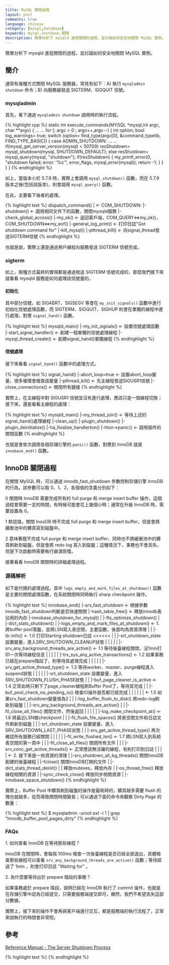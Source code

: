 ```yaml
---
title: MySQL 關閉過程
layout: post
comments: true
language: chinese
category: [mysql,database]
keywords: mysql,shutdown,關閉
description: 簡單分析下 mysqld 進程關閉的過程，並討論如何安全地關閉 MySQL 實例。
---
```


簡單分析下 mysqld 進程關閉的過程，並討論如何安全地關閉 MySQL 實例。

<!-- more -->

## 簡介

通常有幾種方式關閉 MySQL 服務器，常見有如下：A) 執行 ```mysqladmin shutdown``` 命令；B) 向服務器發送 SIGTERM、SIGQUIT 信號。

### mysqladmin

首先，看下通過 ```mysqladmin shutdown``` 調用時的執行流程。

{% highlight cpp %}
static int execute_commands(MYSQL *mysql,int argc, char **argv)
{
  ... ...
  for (; argc > 0 ; argv++,argc--) {
    int option;
    bool log_warnings= true;
    switch (option= find_type(argv[0], &command_typelib, FIND_TYPE_BASIC)) {
    case ADMIN_SHUTDOWN:
      ... ...
      if(mysql_get_server_version(mysql) < 50709)
        resShutdown= mysql_shutdown(mysql, SHUTDOWN_DEFAULT);
      else
        resShutdown= mysql_query(mysql, "shutdown");
      if(resShutdown) {
        my_printf_error(0, "shutdown failed; error: '%s'", error_flags,
        mysql_error(mysql));
        return -1;
      }
    }
  }
}
{% endhighlight %}

如上，當版本小於 5.7.9 時，實際上會調用 ```mysql_shutdown()``` 函數，而在 5.7.9 版本之後(包括該版本)，則會調用 ```mysql_query()``` 函數。

在此，主要看下後者的處理。

{% highlight text %}
dispatch_command()
 |                              ← COM_SHUTDOWN:
 |-shutdown()                   ← 調用相同文件下的函數，關閉mysqld服務
   |-check_global_access()
   |-my_ok()                    ← 返回客戶端，COM_QUERY<=>my_ok()，COM_SHUTDOWN<=>my_eof()
   |-general_log_print()        ← 打印日誌"Got shutdown command for"
   |-kill_mysql()
     |-pthread_kill()           ← 向signal_thread發送SIGTERM信號
{% endhighlight %}

也就是說，實際上還是通過用戶線程向服務發送 SIGTERM 信號完成。 

### sigterm

如上，兩種方式最終的實現都是通過發送 SIGTERM 信號完成的，那麼我們接下來就看看 mysqld 服務是如何處理該信號量的。

#### 初始化

其中部分信號，如 SIGABRT、SIGSEGV 等會在 ```my_init_signals()``` 函數中進行初始化信號處理函數，而 SIGTERM、SIGQUIT、SIGHUP 則會在單獨的線程中進行處理，對應 ```signal_hand()``` 函數。

{% highlight text %}
mysqld_main()
 |-my_init_signals()               ← 設置信號處理函數
 |-start_signal_handler()          ← 創建一個單獨的信號處理線程
   |-mysql_thread_create()         ← 創建signal_hand()單獨線程
{% endhighlight %}

#### 信號處理

接下來看看 ```signal_hand()``` 函數中的處理方式。

{% highlight text %}
signal_hand()
 |-abort_loop=true                 ← 設置abort_loop變量，很多循環會檢查該變量
 |-pthread_kill()                  ← 先主線程發送SIGUSR1信號
 |-close_connections()             ← 關閉所有鏈接
{% endhighlight %}

實際上，在主線程中對 SIGUSR1 信號並沒有進行處理，應該只是一個線程切換；接下來，還是看看主線程的處理：

{% highlight text %}
mysqld_main()
 |-my_thread_join()                ← 等待上述的signal_hand()處理線程
 |-clean_up()
   |-plugin_shutdown()
     |-plugin_deinitialize()
       |-ha_finalize_handlerton()
         |-hton->panic()           ← 調用插件的關閉函數
{% endhighlight %}

也就是會依次調用各個存儲引擎的 ```panic()``` 函數，對應到 InnoDB 就是 ```innobase_end()``` 函數。

## InnoDB 關閉過程

在關閉 MySQL 時，可以通過 innodb_fast_shutdown 參數控制存儲引擎 InnoDB 的行為，該參數可以取 0、1、2，各個值的含義分別如下：

0 關閉時 InnoDB 需要完成所有的 full purge 和 merge insert buffer 操作，這個過程會需要一定的時間，有時候可能會花上幾個小時；通常在升級 InnoDB 時，需要設置為 0。

1 默認值，關閉 InooDB 時不完成 full purge 和 merge insert buffer，但是會將緩衝池中的髒頁寫到磁盤中。

2 意味著既不完成 full purge 和 merge insert buffer，同時也不將緩衝池中的髒頁刷新到磁盤，但是會將 redo log 寫入到磁盤；這種情況下，事務也不會丟失，但是下次啟動時需要執行崩潰恢復。

接著看看 InnoDB 關閉時的詳細處理過程。

### 源碼解析

如下是代碼的處理過程，其中 ```logs_empty_and_mark_files_at_shutdown()``` 函數是主要的關閉處理函數，在系統關閉時同時執行 sharp checkpoint 操作。

{% highlight text %}
innobase_end()
 |-srv_fast_shutdown                           ← 根據參數innodb_fast_shutdown判斷是否快速關閉
 |-hash_table_free()                           ← 釋放innodb表佔用的內存
 |-innobase_shutdown_for_mysql()
 | |-fts_optimize_shutdown()
 | |-dict_stats_shutdown()
 | |-logs_empty_and_mark_files_at_shutdown()   ← 1.  將buffer pool落盤，並將LSN寫入表空間，主要函數，後面均為資源清理
 | | |-ib::info()                              ← 1.0 打印Starting shutdown日誌 <<<<<<
 | | |-srt_shutdown_state                            設置變量，進入SRV_SHUTDOWN_CLEANUP狀態
 | | |
 | | |-srv_any_background_threads_are_active() ← 1.1 等待後臺線程關閉，沒1min打印一次等待線程信息
 | | |
 | | |-trx_sys_any_active_transactions()       ← 1.2 如果事務已經在prepare階段了，則等待其處理完成
 | | |
 | | |-srv_get_active_thread_type()            ← 1.3 等待worker、master、purge線程進入suspend狀態
 | | |
 | | |-srt_shutdown_state                            設置變量，進入SRV_SHUTDOWN_FLUSH_PHASE狀態
 | | |-buf_page_cleaner_is_active              ← 1.4 正常此時只剩下了page_cleaner線程刷Buffer Pool了，等待其完成
 | | |-buf_pool_check_no_pending_io()                檢查IO操作是否都已經完成
 | | |
 | | |                                         ← 1.5 如果srv_fast_shutdown變量值為2
 | | |-log_buffer_flush_to_disk()                    將redo-log刷新到磁盤
 | | |-srv_any_background_threads_are_active()
 | | |-fil_close_all_files()                         關閉文件，然後返回
 | | |
 | | |-log_make_checkpoint_at()                ← 1.6 將最近LSN做checkpoint
 | | |-fil_flush_file_spaces()                       將表空間文件和日誌文件刷新到磁盤
 | | |-srt_shutdown_state                            設置變量，進入SRV_SHUTDOWN_LAST_PHASE狀態
 | | |-srv_get_active_thread_type()                  再次確認所有服務已經關閉
 | | |
 | | |-fil_write_flushed_lsn()                 ← 1.7 將LSN寫入到系統表空間的第一頁中
 | | |-fil_close_all_files()                         關閉所有文件
 | |
 | |-srv_conc_get_active_threads()             ← 正常應該無活躍的線程，有則打印到日誌
 | |
 | |                                           ← 2. 接下來是一些資源的清理
 | |-srv_shutdown_all_bg_threads()                  關閉InnoDB創建的後臺線程
 | |-fclose()                                       關閉InnoDB打開的文件
 | |-dict_stats_thread_deinit()
 | |                                                釋放mutexes，釋放內存
 | |-os_thread_free()                               釋放線程相關的資源
 | |-sync_check_close()                             釋放同步相關資源
 |
 |-innobase_space_shutdown()
{% endhighlight %}

實際上，Buffer Pool 中髒頁刷到磁盤的操作是最耗時的，髒頁越多需要 flush 的塊也就越多，從而導致關閉時間變長；可以通過下面的命令來觀察 Dirty Page 的數量：

{% highlight text %}
$ mysqladmin -uroot ext -i 1 | grep "Innodb_buffer_pool_pages_dirty"
{% endhighlight %}

<!--
2. 參數innodb_max_dirty_pages_pct

Buffer_Pool中Dirty_Page所佔的數量，直接影響InnoDB的關閉時間。參數innodb_max_dirty_pages_pct可以直接控制了Dirty_Page在Buffer_Pool中所佔的比率，而且幸運的是innodb_max_dirty_pages_pct是可以動態改變的。

所以，在關閉InnoDB之前先將innodb_max_dirty_pages_pct調小，強制數據塊Flush一段時間，則能夠大大縮短MySQL關閉的時間。
set global innodb_max_dirty_pages_pct=0;

一般執行了上面的命令之後，Dirty_Page的Flush仍需要一段時間，所以要稍等一會兒，再關閉MySQL才有效果。
3. 關閉前做些什麼

有時候，就算你改變innodb_max_dirty_pages_pct=0，仍然不能保證InnoDB快速關閉。還有一些注意事項。

設置數據庫為只讀：如果數據庫一直是活躍的，有連接在向裡面寫數據，那麼Dirty Page則還可能不斷的產生。

如果是備庫，在innodb_max_dirty_pages_pct設置成0的同時，最好先stop slave：這個很關鍵，而且對關閉時間影響也會很大。第一，主動stop slave後，MySQL在關閉時，需要停止的線程其實是更少了的。第二，如果slave的SQL線程還在執行的話，Buffer Pool則還在活動，Dirty Page也可能還會不斷的增多。

一般，如果注意到了上面三點：
set global innodb_max_dirty_pages_pct=0
set global read_only=1
stop slave

關閉數據庫，就會很快了。如果你把上面三步做完，然後觀察Dirty Page的數量，當數量很少時，再執行命令關庫，這樣總能保證以較快的速度完成關庫命令。
4. 一個注意事項

這裡需要注意的是，你不需等到Dirty Page的數量到零，才開始關閉MySQL。因為有時候，即使已經沒有活動的會話時，InnoDB的Insert Buffer的合併仍然會產生一些Dirty Page，所以這時你可能會發現，等了很久很久很久Dirty Page的數量仍然大於零。

其實這時，你已經可以快速的關閉數據庫了。我怎麼判斷這種情況呢？這時我們可以通過InnoDB的LSN來判斷，下面是SHOW InnoDB Status裡面獲取的信息：

Log sequence number 814 3121743145
Log flushed up to   814 3121092043
Last checkpoint at  814 2826361389

這裡看到，當前的LSN是814 3121743145，最後一個檢查點在814 2826361389，也就是說兩者相差了3121743145-2826361389=295381756，那麼意味著InnoDB還有很多Dirty Page需要Flush。

下面是另一個庫的LSN信息：

Log sequence number 0 1519256161
Log flushed up to   0 1519256161
Last checkpoint at  0 1519256161

可以看到，這裡的Dirty Page都已經Flush了，那麼關閉InnoDB也就很快了。
-->




### FAQs

1\. 如何查看 InnoDB 在等待那些線程？

InnoDB 在關閉時，會每隔 100ms 檢查一次後臺線程是否已經全部退出，具體檢查那些線程可以查看 ```srv_any_background_threads_are_active()``` 函數；等待超過了 1min ，則會打印日誌 "Waiting for" 。

2\. 為什麼要等待出於 prepare 階段的事務？

如果事務處於 prepare 階段，說明已經在 InnoDB 執行了 commit 操作，也就是在存儲引擎中認為已經提交，只需要服務端提交即可，顯然，我們不希望丟失這部分數據。

實際上，接下來的操作不會再與客戶端進行交互，都是服務端的執行流程了，正常來說執行的時間會非常短。

## 參考

[Reference Manual - The Server Shutdown Process](https://dev.mysql.com/doc/refman/en/server-shutdown.html)

<!--

-->


{% highlight text %}
{% endhighlight %}
